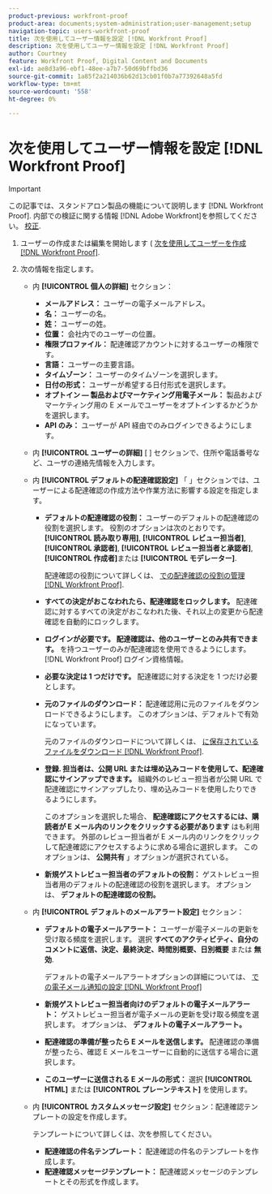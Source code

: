 ```yaml
---
product-previous: workfront-proof
product-area: documents;system-administration;user-management;setup
navigation-topic: users-workfront-proof
title: 次を使用してユーザー情報を設定 [!DNL Workfront Proof]
description: 次を使用してユーザー情報を設定 [!DNL Workfront Proof]
author: Courtney
feature: Workfront Proof, Digital Content and Documents
exl-id: ae8d3a96-ebf1-48ee-a7b7-50d69bffbd36
source-git-commit: 1a85f2a214036b62d13cb01f0b7a77392648a5fd
workflow-type: tm+mt
source-wordcount: '558'
ht-degree: 0%

---
```


# 次を使用してユーザー情報を設定 [!DNL Workfront Proof]

>[!IMPORTANT]
>
>この記事では、スタンドアロン製品の機能について説明します [!DNL Workfront Proof]. 内部での検証に関する情報 [!DNL Adobe Workfront]を参照してください。 [校正](../../../review-and-approve-work/proofing/proofing.md).

1. ユーザーの作成または編集を開始します ( [次を使用してユーザーを作成 [!DNL Workfront Proof]](../../../workfront-proof/wp-mnguserscontacts/users/create-users.md).
1. 次の情報を指定します。

   * 内 **[!UICONTROL 個人の詳細]** セクション：

      * **メールアドレス：** ユーザーの電子メールアドレス。
      * **名：** ユーザーの名。
      * **姓：** ユーザーの姓。
      * **位置：** 会社内でのユーザーの位置。
      * **権限プロファイル：** 配達確認アカウントに対するユーザーの権限です。
      * **言語：** ユーザーの主要言語。
      * **タイムゾーン：** ユーザーのタイムゾーンを選択します。
      * **日付の形式：** ユーザーが希望する日付形式を選択します。
      * **オプトイン — 製品およびマーケティング用電子メール：** 製品およびマーケティング用の E メールでユーザーをオプトインするかどうかを選択します。
      * **API のみ：** ユーザーが API 経由でのみログインできるようにします。
   * 内 **[!UICONTROL ユーザーの詳細]** [ ] セクションで、住所や電話番号など、ユーザの連絡先情報を入力します。
   * 内 **[!UICONTROL デフォルトの配達確認設定]** 「 」セクションでは、ユーザーによる配達確認の作成方法や作業方法に影響する設定を指定します。

      * **デフォルトの配達確認の役割：** ユーザーのデフォルトの配達確認の役割を選択します。 役割のオプションは次のとおりです。 **[!UICONTROL 読み取り専用]**, **[!UICONTROL レビュー担当者]**, **[!UICONTROL 承認者]**, **[!UICONTROL レビュー担当者と承認者]**, **[!UICONTROL 作成者]**&#x200B;または **[!UICONTROL モデレーター]**.

         配達確認の役割について詳しくは、 [での配達確認の役割の管理 [!DNL Workfront Proof]](../../../workfront-proof/wp-work-proofsfiles/share-proofs-and-files/manage-proof-roles.md).

      * **すべての決定がおこなわれたら、配達確認をロックします。** 配達確認に対するすべての決定がおこなわれた後、それ以上の変更から配達確認を自動的にロックします。
      * **ログインが必要です。 配達確認は、他のユーザーとのみ共有できます。** を持つユーザーのみが配達確認を使用できるようにします。 [!DNL Workfront Proof] ログイン資格情報。
      * **必要な決定は 1 つだけです。** 配達確認に対する決定を 1 つだけ必要とします。
      * **元のファイルのダウンロード：** 配達確認用に元のファイルをダウンロードできるようにします。 このオプションは、デフォルトで有効になっています。

         元のファイルのダウンロードについて詳しくは、 [に保存されているファイルをダウンロード [!DNL Workfront Proof]](../../../workfront-proof/wp-work-proofsfiles/manage-your-work/download-files-stored.md).

         <!--      
        <li data-mc-conditions="QuicksilverOrClassic.Draft mode"><strong>Public sharing. The proof can be shared via a public URL or embedded code:</strong>Enables the user to share proofs via a public URL or embed code.<br>This option is enabled by default but is not available if the&nbsp;<strong>Login required</strong>option is selected.<br>For more information on sharing proofs, see "<a href="../../../workfront-proof/wp-work-proofsfiles/share-proofs-and-files/share-public-url.md" class="MCXref xref" xrefformat="{para}">Share the Public URL in Workfront Proof</a>."</li>      
        -->

      * **登録. 担当者は、公開 URL または埋め込みコードを使用して、配達確認にサインアップできます。** 組織外のレビュー担当者が公開 URL で配達確認にサインアップしたり、埋め込みコードを使用したりできるようにします。

         このオプションを選択した場合、 **配達確認にアクセスするには、購読者が E メール内のリンクをクリックする必要があります** はも利用できます。 外部のレビュー担当者が E メール内のリンクをクリックして配達確認にアクセスするように求める場合に選択します。
このオプションは、 **公開共有** 」オプションが選択されている。

      * **新規ゲストレビュー担当者のデフォルトの役割：** ゲストレビュー担当者用のデフォルトの配達確認の役割を選択します。 オプションは、 **デフォルトの配達確認の役割。**
   * 内 **[!UICONTROL デフォルトのメールアラート設定]** セクション：

      * **デフォルトの電子メールアラート：** ユーザーが電子メールの更新を受け取る頻度を選択します。 選択 **すべてのアクティビティ、自分のコメントに返信、決定、最終決定、時間別概要、日別概要** または **無効**.

         デフォルトの電子メールアラートオプションの詳細については、 [での電子メール通知の設定 [!DNL Workfront Proof]](../../../workfront-proof/wp-emailsntfctns/email-alerts/config-email-notification-settings-wp.md)

      * **新規ゲストレビュー担当者向けのデフォルトの電子メールアラート：** ゲストレビュー担当者が電子メールの更新を受け取る頻度を選択します。 オプションは、 **デフォルトの電子メールアラート。**

      * **配達確認の準備が整ったら E メールを送信します。** 配達確認の準備が整ったら、確認 E メールをユーザーに自動的に送信する場合に選択します。
      * **このユーザーに送信される E メールの形式：** 選択 **[!UICONTROL HTML]** または **[!UICONTROL プレーンテキスト]** を使用します。
   * 内 **[!UICONTROL カスタムメッセージ設定]** セクション：配達確認テンプレートの設定を作成します。

      テンプレートについて詳しくは、次を参照してください。

      * **配達確認の件名テンプレート：** 配達確認の件名のテンプレートを作成します。
      * **配達確認メッセージテンプレート：** 配達確認メッセージのテンプレートとその形式を作成します。
